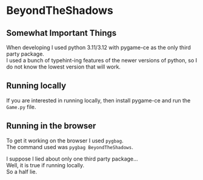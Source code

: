 # BeyondTheShadows

## Somewhat Important Things

When developing I used python 3.11/3.12 with pygame-ce as the only third party package.  
I used a bunch of typehint-ing features of the newer versions of python, so I do not know the lowest version that will
work.

## Running locally

If you are interested in running locally, then install pygame-ce and run the `Game.py` file.

## Running in the browser

To get it working on the browser I used `pygbag`.  
The command used was `pygbag BeyondTheShadows`.

I suppose I lied about only one third party package...  
Well, it is true if running locally.  
So a half lie.

